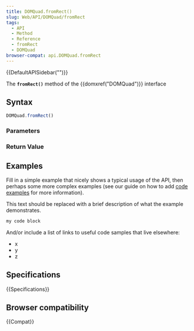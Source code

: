 ```yaml
---
title: DOMQuad.fromRect()
slug: Web/API/DOMQuad/fromRect
tags:
  - API
  - Method
  - Reference
  - fromRect
  - DOMQuad
browser-compat: api.DOMQuad.fromRect
---
```

{{DefaultAPISidebar("")}}

The **`fromRect()`** method of the {{domxref("DOMQuad")}} interface 

## Syntax

```js
DOMQuad.fromRect()
```

### Parameters



### Return Value



## Examples

Fill in a simple example that nicely shows a typical usage of the API, then perhaps some more complex examples (see our guide on how to add [code examples](/en-US/docs/MDN/Contribute/Structures/Code_examples) for more information).

This text should be replaced with a brief description of what the example demonstrates.

```js
my code block
```

And/or include a list of links to useful code samples that live elsewhere:

*   x
*   y
*   z

## Specifications

{{Specifications}}

## Browser compatibility

{{Compat}}

